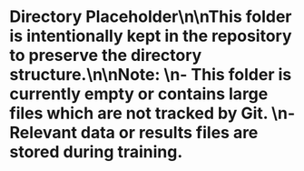 # Directory Placeholder\n\nThis folder is intentionally kept in the repository to preserve the directory structure.\n\n**Note:**  \n- This folder is currently empty or contains large files which are not tracked by Git.  \n- Relevant data or results files are stored during training.
